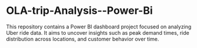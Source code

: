 # OLA-trip-Analysis--Power-Bi
This repository contains a Power BI dashboard project focused on analyzing Uber ride data. It aims to uncover insights such as peak demand times, ride distribution across locations, and customer behavior over time.
